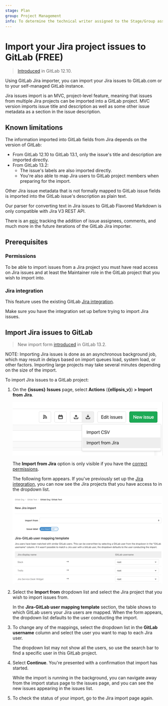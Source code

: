 ```yaml
---
stage: Plan
group: Project Management
info: To determine the technical writer assigned to the Stage/Group associated with this page, see https://about.gitlab.com/handbook/product/ux/technical-writing/#assignments
---
```


# Import your Jira project issues to GitLab **(FREE)**

> [Introduced](https://gitlab.com/groups/gitlab-org/-/epics/2766) in GitLab 12.10.

Using GitLab Jira importer, you can import your Jira issues to GitLab.com or to
your self-managed GitLab instance.

Jira issues import is an MVC, project-level feature, meaning that issues from multiple
Jira projects can be imported into a GitLab project. MVC version imports issue title and description
as well as some other issue metadata as a section in the issue description.

## Known limitations

The information imported into GitLab fields from Jira depends on the version of GitLab:

- From GitLab 12.10 to GitLab 13.1, only the issue's title and description are imported
  directly.
- From GitLab 13.2:
  - The issue's labels are also imported directly.
  - You're also able to map Jira users to GitLab project members when preparing for the
    import.

Other Jira issue metadata that is not formally mapped to GitLab issue fields is
imported into the GitLab issue's description as plain text.

Our parser for converting text in Jira issues to GitLab Flavored Markdown is only compatible with
Jira V3 REST API.

There is an [epic](https://gitlab.com/groups/gitlab-org/-/epics/2738) tracking the addition of issue assignees, comments, and much more in the future
iterations of the GitLab Jira importer.

## Prerequisites

### Permissions

To be able to import issues from a Jira project you must have read access on Jira
issues and at least the Maintainer role in the GitLab project that you wish to import into.

### Jira integration

This feature uses the existing GitLab [Jira integration](../../../integration/jira/index.md).

Make sure you have the integration set up before trying to import Jira issues.

## Import Jira issues to GitLab

> New import form [introduced](https://gitlab.com/gitlab-org/gitlab/-/issues/216145) in GitLab 13.2.

NOTE:
Importing Jira issues is done as an asynchronous background job, which
may result in delays based on import queues load, system load, or other factors.
Importing large projects may take several minutes depending on the size of the import.

To import Jira issues to a GitLab project:

1. On the **{issues}** **Issues** page, select  **Actions** (**{ellipsis_v}**) **> Import from Jira**.

   ![Import issues from Jira button](img/jira/import_issues_from_jira_button_v12_10.png)

   The **Import from Jira** option is only visible if you have the [correct permissions](#permissions).

   The following form appears.
   If you've previously set up the [Jira integration](../../../integration/jira/index.md), you can now see
   the Jira projects that you have access to in the dropdown list.

   ![Import issues from Jira form](img/jira/import_issues_from_jira_form_v13_2.png)

1. Select the **Import from** dropdown list and select the Jira project that you wish to import issues from.

   In the **Jira-GitLab user mapping template** section, the table shows to which GitLab users your Jira
   users are mapped.
   When the form appears, the dropdown list defaults to the user conducting the import.

1. To change any of the mappings, select the dropdown list in the **GitLab username** column and
   select the user you want to map to each Jira user.

   The dropdown list may not show all the users, so use the search bar to find a specific
   user in this GitLab project.

1. Select **Continue**. You're presented with a confirmation that import has started.

   While the import is running in the background, you can navigate away from the import status page
   to the issues page, and you can see the new issues appearing in the issues list.

1. To check the status of your import, go to the Jira import page again.
